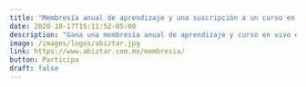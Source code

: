 ```yaml
---
title: "Membresía anual de aprendizaje y una suscripción a un curso en vivo"
date: 2020-10-17T15:11:52-05:00
description: "Gana una membresía anual de aprendizaje y curso en vivo en la plataforma de Abiztar"
image: /images/logos/abiztar.jpg
link: https://www.abiztar.com.mx/membresia/
button: Participa
draft: false
---
```


